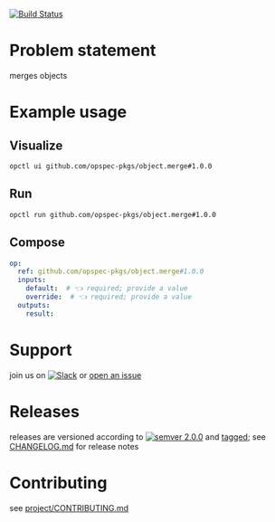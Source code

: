 [![Build Status](https://github.com/opspec-pkgs/object.merge/workflows/build/badge.svg?branch=main)](https://github.com/opspec-pkgs/object.merge/actions?query=workflow%3Abuild+branch%3Amain)

# Problem statement

merges objects

# Example usage

## Visualize

```shell
opctl ui github.com/opspec-pkgs/object.merge#1.0.0
```

## Run

```
opctl run github.com/opspec-pkgs/object.merge#1.0.0
```

## Compose

```yaml
op:
  ref: github.com/opspec-pkgs/object.merge#1.0.0
  inputs:
    default:  # 👈 required; provide a value
    override:  # 👈 required; provide a value
  outputs:
    result:
```

# Support

join us on
[![Slack](https://img.shields.io/badge/slack-opctl-E01563.svg)](https://join.slack.com/t/opctl/shared_invite/zt-51zodvjn-Ul_UXfkhqYLWZPQTvNPp5w)
or
[open an issue](https://github.com/opspec-pkgs/object.merge/issues)

# Releases

releases are versioned according to
[![semver 2.0.0](https://img.shields.io/badge/semver-2.0.0-brightgreen.svg)](http://semver.org/spec/v2.0.0.html)
and [tagged](https://git-scm.com/book/en/v2/Git-Basics-Tagging); see
[CHANGELOG.md](CHANGELOG.md) for release notes

# Contributing

see
[project/CONTRIBUTING.md](https://github.com/opspec-pkgs/project/blob/main/CONTRIBUTING.md)
